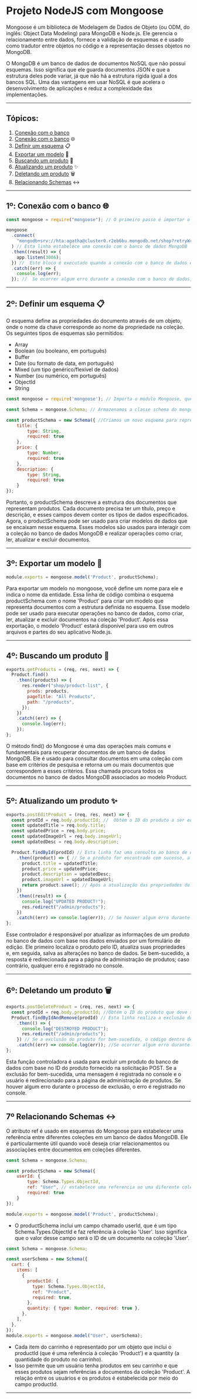 # Projeto NodeJS com Mongoose 
Mongoose é um biblioteca de Modelagem de Dados de Objeto (ou ODM, do inglês: Object Data Modeling) para MongoDB e Node.js. Ele gerencia o relacionamento entre dados, fornece a validação de esquemas e é usado como tradutor entre objetos no código e a representação desses objetos no MongoDB.

O MongoDB é um banco de dados de documentos NoSQL que não possui esquemas. Isso significa que ele guarda documentos JSON e que a estrutura deles pode variar, já que não há a estrutura rígida igual a dos bancos SQL. Uma das vantagens em usar NoSQL é que acelera o desenvolvimento de aplicações e reduz a complexidade das implementações.

---
## Tópicos: 
1. [Conexão com o banco](#1º-conexão-com-o-banco)
1. [Conexão com o banco](#1º-conexão-com-o-banco) 🌐
2. [Definir um esquema](#2º-definir-um-esquema) 📋
3. [Exportar um modelo](#3º-exportar-um-modelo) 🚚
4. [Buscando um produto](#4º-buscando-um-produto) 🔎
5. [Atualizando um produto](#5º-atualizando-um-produto) ✨
6. [Deletando um produto](#6º-deletando-um-produto) 🗑️
7. [Relacionando Schemas](#7º-relacionando-schemas) ↔️
---

## 1º: Conexão com o banco 🌐
~~~javascript
const mongoose = require("mongoose"); // O primeiro passo é importar o módulo mongoose, ele fornece uma camada de abstração para simplificar a interação com o MongoDB.

mongoose
  .connect(
    "mongodb+srv://hta:agatha@cluster0.r2eb6bu.mongodb.net/shop?retryWrites=true&w=majority"
  ) // Esta linha estabelece uma conexão com o banco de dados MongoDB
  .then((result) => {
    app.listen(3006);
  }) //  Este bloco é executado quando a conexão com o banco de dados é estabelecida com sucesso. A função app.listen(3006) inicia o servidor da aplicação na porta 3007. 
  .catch((err) => {
    console.log(err);
  }); //  Se ocorrer algum erro durante a conexão com o banco de dados, este bloco é executado. O erro é capturado e registrado no console 
~~~

---

## 2º: Definir um esquema 📋
O esquema define as propriedades do documento através de um objeto, onde o nome da chave corresponde ao nome da propriedade na coleção.
Os seguintes tipos de esquemas são permitidos:
- Array
- Boolean (ou booleano, em português)
- Buffer
- Date (ou formato de data, em português)
- Mixed (um tipo genérico/flexível de dados)
- Number (ou numérico, em português)
- ObjectId
- String
~~~javascript
const mongoose = require('mongoose'); // Importa o módulo Mongoose, que é necessário para criar modelos e interagir com bancos de dados MongoDB

const Schema = mongoose.Schema; // Armazenamos a classe schema do mongoose na variável 'Schema'

const productSchema = new Schema({ //Criamos um novo esquema para representar a estrutura dos documentos que serão armazenados em uma coleção do MOngoDB. O objeto passado para o construtor do Schema define os campos e suas propriedades.
    title: {
        type: String,
        required: true
    },
    price: {
        type: Number,
        required: true
    },
    description: {
        type: String,
        required: true
    }
});
~~~
Portanto, o productSchema descreve a estrutura dos documentos que representam produtos. Cada documento precisa ter um título, preço e descrição, e esses campos devem conter os tipos de dados especificados. 
Agora, o productSchema pode ser usado para criar modelos de dados que se encaixam nesse esquema. Esses modelos são usados para interagir com a coleção no banco de dados MongoDB e realizar operações como criar, ler, atualizar e excluir documentos.

---

## 3º: Exportar um modelo 🚚
~~~javascript
module.exports = mongoose.model('Product', productSchema);
~~~
Para exportar um modelo no mongoose, você define um nome para ele e indica o nome da entidade.
Essa linha de código combina o esquema productSchema com o nome 'Product' para criar um modelo que representa documentos com a estrutura definida no esquema. Esse modelo pode ser usado para executar operações no banco de dados, como criar, ler, atualizar e excluir documentos na coleção 'Product'. Após essa exportação, o modelo 'Product' estará disponível para uso em outros arquivos e partes do seu aplicativo Node.js.

---

## 4º: Buscando um produto 🔎
~~~javascript
exports.getProducts = (req, res, next) => {
  Product.find()
    .then((products) => {
      res.render("shop/product-list", {
        prods: products,
        pageTitle: "All Products",
        path: "/products",
      });
    })
    .catch((err) => {
      console.log(err);
    });
};
~~~
O método find() do Mongoose é uma das operações mais comuns e fundamentais para recuperar documentos de um banco de dados MongoDB. Ele é usado para consultar documentos em uma coleção com base em critérios de pesquisa e retorna um ou mais documentos que correspondem a esses critérios. Essa chamada procura todos os documentos no banco de dados MongoDB associados ao modelo Product.

---

## 5º: Atualizando um produto ✨
~~~javascript
exports.postEditProduct = (req, res, next) => {
  const prodId = req.body.productId; //  Obtém o ID do produto a ser editado do corpo da solicitação
  const updatedTitle = req.body.title;
  const updatedPrice = req.body.price;
  const updatedImageUrl = req.body.imageUrl;
  const updatedDesc = req.body.description;

  Product.findById(prodId) // Esta linha faz uma consulta ao banco de dados para localizar o produto com o ID especificado (prodId) usando o método findById() do modelo Product. Isso é feito para recuperar o produto existente que será atualizado.
    .then((product) => { // Se o produto for encontrado com sucesso, a função dentro deste bloco .then() será executada. Ela recebe o produto encontrado como argumento (representado pela variável product).
      product.title = updatedTitle;
      product.price = updatedPrice;
      product.description = updatedDesc;
      product.imageUrl = updatedImageUrl;
      return product.save(); // Após a atualização das propriedades do produto, a função .save() é chamada para salvar essas alterações no banco de dados.
    })
    .then((result) => {
      console.log("UPDATED PRODUCT!");
      res.redirect("/admin/products");
    })
    .catch((err) => console.log(err)); // Se houver algum erro durante o processo de atualização ou salvamento do produto, o erro será capturado neste bloco .catch() e registrado no console.
};
~~~
Esse controlador é responsável por atualizar as informações de um produto no banco de dados com base nos dados enviados por um formulário de edição. Ele primeiro localiza o produto pelo ID, atualiza suas propriedades e, em seguida, salva as alterações no banco de dados. Se bem-sucedido, a resposta é redirecionada para a página de administração de produtos; caso contrário, qualquer erro é registrado no console.

---

## 6º: Deletando um produto 🗑️
~~~javascript
exports.postDeleteProduct = (req, res, next) => {
  const prodId = req.body.productId; //Obtém o ID do produto que deve ser excluído a partir do corpo da solicitação POST.
  Product.findByIdAndRemove(prodId) // Esta linha realiza a exclusão do produto com o ID fornecido (prodId) no banco de dados MongoDB. Ela utiliza o método findByIdAndRemove do modelo Mongoose Product para localizar e remover o documento correspondente no banco de dados com base no ID.
    .then(() => {
      console.log("DESTROYED PRODUCT");
      res.redirect("/admin/products");
    }) // Se a exclusão do produto for bem-sucedida, o código dentro deste bloco .then() é executado. Neste caso, ele imprime "DESTROYED PRODUCT" no console e, em seguida, redireciona o usuário para a página "/admin/products".
    .catch((err) => console.log(err)); //Se ocorrer algum erro durante o processo de exclusão do produto, o erro é capturado neste bloco .catch() e é registrado no console.
};
~~~
Esta função controladora é usada para excluir um produto do banco de dados com base no ID do produto fornecido na solicitação POST. Se a exclusão for bem-sucedida, uma mensagem é registrada no console e o usuário é redirecionado para a página de administração de produtos. Se houver algum erro durante o processo de exclusão, o erro é registrado no console.

---

## 7º Relacionando Schemas ↔️
O atributo ref é usado em esquemas do Mongoose para estabelecer uma referência entre diferentes coleções em um banco de dados MongoDB. Ele é particularmente útil quando você deseja criar relacionamentos ou associações entre documentos em coleções diferentes.

~~~javascript
const Schema = mongoose.Schema;

const productSchema = new Schema({
    userId: {
        type: Schema.Types.ObjectId,
        ref: "User", // estabelece uma referencia ao uma diferente coleção chamada User
        required: true
    }
});

module.exports = mongoose.model('Product', productSchema);
~~~
- O productSchema inclui um campo chamado userId, que é um tipo Schema.Types.ObjectId e faz referência à coleção 'User'. Isso significa que o valor desse campo será o ID de um documento na coleção 'User'.

~~~javascript
const Schema = mongoose.Schema;

const userSchema = new Schema({
  cart: {
    items: [
      {
        productId: {
          type: Schema.Types.ObjectId,
          ref: "Product",
          required: true,
        },
        quantity: { type: Number, required: true },
      },
    ],
  },
});
module.exports = mongoose.model("User", userSchema);
~~~
- Cada item do carrinho é representado por um objeto que inclui o productId (que é uma referência à coleção 'Product') e a quantity (a quantidade do produto no carrinho).
- Isso permite que um usuário tenha produtos em seu carrinho e que esses produtos sejam referências a documentos da coleção 'Product'. A relação entre os usuários e os produtos é estabelecida por meio do campo productId.

---

